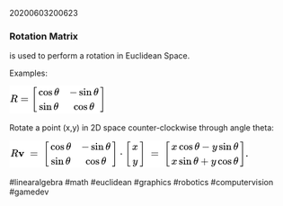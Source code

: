 20200603200623

### Rotation Matrix 

is used to perform a rotation in Euclidean Space.

Examples:

![rotation-matrix-latex.png](rotation-matrix-latex.png)

Rotate a point (x,y) in 2D space counter-clockwise through angle theta:

![rotate-v-by-R.png](rotate-v-by-R.png)


#linearalgebra #math #euclidean #graphics #robotics #computervision #gamedev
